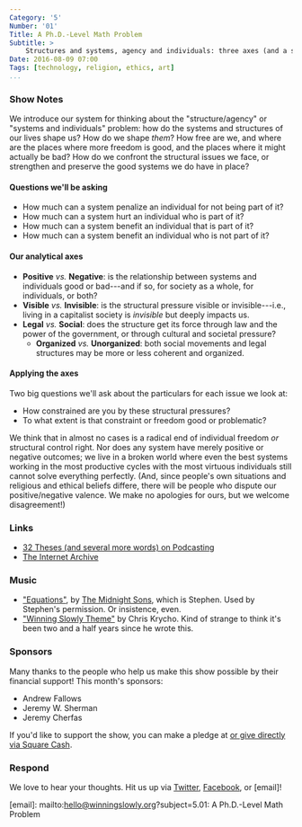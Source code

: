 ```yaml
---
Category: '5'
Number: '01'
Title: A Ph.D.-Level Math Problem
Subtitle: >
    Structures and systems, agency and individuals: three axes (and a sub-axis) for thinking about the world we live in.
Date: 2016-08-09 07:00
Tags: [technology, religion, ethics, art]
...
```


### Show Notes

We introduce our system for thinking about the "structure/agency" or "systems and individuals" problem: how do the systems and structures of our lives shape us? How do we shape *them*? How free are we, and where are the places where more freedom is good, and the places where it might actually be bad? How do we confront the structural issues we face, or strengthen and preserve the good systems we do have in place?

#### Questions we'll be asking

- How much can a system penalize an individual for not being part of it?
- How much can a system hurt an individual who is part of it?
- How much can a system benefit an individual that is part of it?
- How much can a system benefit an individual who is not part of it?

#### Our analytical axes

- **Positive** _vs._ **Negative**: is the relationship between systems and individuals good or bad---and if so, for society as a whole, for individuals, or both?
- **Visible** _vs._ **Invisible**: is the structural pressure visible or invisible---i.e., living in a capitalist society is *invisible* but deeply impacts us.
- **Legal** _vs._ **Social**: does the structure get its force through law and the power of the government, or through cultural and societal pressure?
    + **Organized** _vs._ **Unorganized**: both social movements and legal structures may be more or less coherent and organized.

#### Applying the axes

Two big questions we'll ask about the particulars for each issue we look at:

- How constrained are you by these structural pressures?
- To what extent is that constraint or freedom good or problematic?

We think that in almost no cases is a radical end of individual freedom *or* structural control right. Nor does any system have merely positive or negative outcomes; we live in a broken world where even the best systems working in the most productive cycles with the most virtuous individuals still cannot solve everything perfectly. (And, since people's own situations and religious and ethical beliefs differe, there will be people who dispute our positive/negative valence. We make no apologies for ours, but we welcome disagreement!)


### Links

- [32 Theses (and several more words) on Podcasting](https://mereorthodoxy.com/theses-on-podcasting/)
- [The Internet Archive](https://www.archive.org/)


### Music

  - ["Equations"](https://themidnightsons.bandcamp.com/track/equations), by [The Midnight Sons](https://themidnightsons.bandcamp.com), which is Stephen. Used by Stephen's permission. Or insistence, even.
  - ["Winning Slowly Theme"](https://soundcloud.com/chriskrycho/winning-slowly) by Chris Krycho. Kind of strange to think it's been two and a half years since he wrote this.


### Sponsors

Many thanks to the people who help us make this show possible by their financial
support! This month's sponsors:

  - Andrew Fallows
  - Jeremy W. Sherman
  - Jeremy Cherfas

If you'd like to support the show, you can make a pledge at <a href='https://www.patreon.com/winningslowly' rel='payment'> or give
directly via [Square Cash].

[Patreon]: //www.patreon.com/winningslowly
[Square Cash]: //cash.me/$winningslowly


### Respond

We love to hear your thoughts. Hit us up via [Twitter], [Facebook], or [email]!

[Twitter]: //www.twitter.com/winningslowly
[Facebook]: //www.facebook.com/winningslowlypodcast
[email]: mailto:hello@winningslowly.org?subject=5.01: A Ph.D.-Level Math Problem
